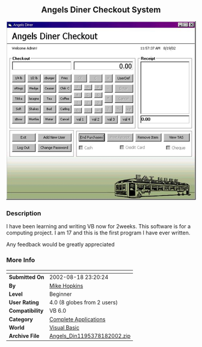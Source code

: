﻿<div align="center">

## Angels Diner Checkout System

<img src="PIC200281878169670.jpg">
</div>

### Description

I have been learning and writing VB now for 2weeks. This software is for a computing project. I am 17 and this is the first program I have ever written.

Any feedback would be greatly appreciated
 
### More Info
 


<span>             |<span>
---                |---
**Submitted On**   |2002-08-18 23:20:24
**By**             |[Mike Hopkins](https://github.com/Planet-Source-Code/PSCIndex/blob/master/ByAuthor/mike-hopkins.md)
**Level**          |Beginner
**User Rating**    |4.0 (8 globes from 2 users)
**Compatibility**  |VB 6\.0
**Category**       |[Complete Applications](https://github.com/Planet-Source-Code/PSCIndex/blob/master/ByCategory/complete-applications__1-27.md)
**World**          |[Visual Basic](https://github.com/Planet-Source-Code/PSCIndex/blob/master/ByWorld/visual-basic.md)
**Archive File**   |[Angels\_Din1195378182002\.zip](https://github.com/Planet-Source-Code/mike-hopkins-angels-diner-checkout-system__1-38069/archive/master.zip)








